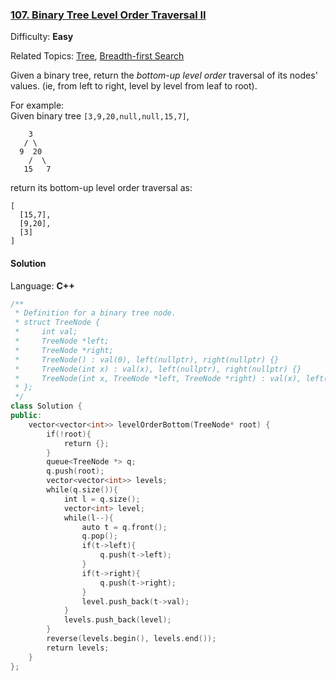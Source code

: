 ### [107\. Binary Tree Level Order Traversal II](https://leetcode.com/problems/binary-tree-level-order-traversal-ii/)

Difficulty: **Easy**

Related Topics: [Tree](https://leetcode.com/tag/tree/), [Breadth-first Search](https://leetcode.com/tag/breadth-first-search/)

Given a binary tree, return the _bottom-up level order_ traversal of its nodes' values. (ie, from left to right, level by level from leaf to root).

For example:  
Given binary tree `[3,9,20,null,null,15,7]`,

```
    3
   / \
  9  20
    /  \
   15   7
```

return its bottom-up level order traversal as:

```
[
  [15,7],
  [9,20],
  [3]
]
```

#### Solution

Language: **C++**

```c++
/**
 * Definition for a binary tree node.
 * struct TreeNode {
 *     int val;
 *     TreeNode *left;
 *     TreeNode *right;
 *     TreeNode() : val(0), left(nullptr), right(nullptr) {}
 *     TreeNode(int x) : val(x), left(nullptr), right(nullptr) {}
 *     TreeNode(int x, TreeNode *left, TreeNode *right) : val(x), left(left), right(right) {}
 * };
 */
class Solution {
public:
    vector<vector<int>> levelOrderBottom(TreeNode* root) {
        if(!root){
            return {};
        }
        queue<TreeNode *> q;
        q.push(root);
        vector<vector<int>> levels;
        while(q.size()){
            int l = q.size();
            vector<int> level;
            while(l--){
                auto t = q.front();
                q.pop();
                if(t->left){
                    q.push(t->left);
                }
                if(t->right){
                    q.push(t->right);
                }
                level.push_back(t->val);
            }
            levels.push_back(level);
        }
        reverse(levels.begin(), levels.end());
        return levels;
    }
};
```
